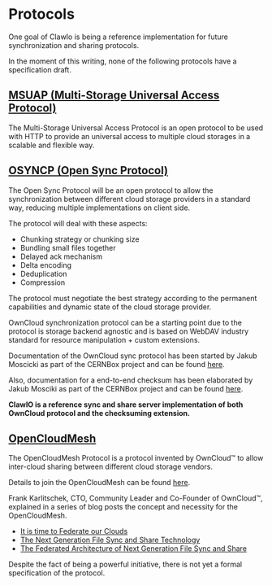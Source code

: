 # Protocols

One goal of ClawIo is being a reference implementation for future synchronization and sharing protocols.

In the moment of this writing, none of the following protocols have a specification draft.

##  [MSUAP (Multi-Storage Universal Access Protocol)](msuap.md)

The Multi-Storage Universal Access Protocol is an open protocol to be used with HTTP to provide an universal access to multiple cloud storages in a scalable and flexible way.

## [OSYNCP (Open Sync Protocol)](osyncp.md)

The Open Sync Protocol will be an open protocol to allow the synchronization between different cloud storage providers in a standard way, reducing multiple implementations on client side.

The protocol will deal with these aspects:

* Chunking strategy or chunking size
* Bundling small files together
* Delayed ack mechanism
* Delta encoding
* Deduplication
* Compression

The protocol must negotiate the best strategy according to the permanent capabilities and dynamic state of the cloud storage provider.

OwnCloud synchronization protocol can be a starting point due to the protocol is storage backend agnostic and is based on WebDAV industry standard for resource manipulation + custom extensions.

Documentation of the OwnCloud sync protocol has been started by Jakub Moscicki as part of the CERNBox project and can be found [here](https://github.com/cernbox/smashbox/blob/master/protocol/protocol.md).

Also, documentation for a end-to-end checksum has been elaborated by Jakub Mosciki as part of the CERNBox project and can be found [here](https://github.com/cernbox/smashbox/blob/master/protocol/checksum.md).

**ClawIO is a reference sync and share server implementation of both OwnCloud protocol and the checksuming extension.**

## [OpenCloudMesh](opencloudmesh.md)

The OpenCloudMesh Protocol is a protocol invented by OwnCloud™ to allow inter-cloud sharing between different cloud storage vendors.

Details to join the OpenCloudMesh can be found [here](https://owncloud.com/lp/opencloudmesh/).

Frank Karlitschek, CTO, Community Leader and Co-Founder of OwnCloud™, explained in a series of blog posts the concept and necessity for the OpenCloudMesh.

* [It is time to Federate our Clouds](https://owncloud.com/it-is-time-to-federate-our-clouds/)
* [The Next Generation File Sync and Share Technology ](https://owncloud.com/the-next-generation-file-sync-and-share-technology/)
* [The Federated Architecture of Next Generation File Sync and Share ](https://owncloud.com/the-federated-architecture-of-next-generation-file-sync-and-share/)

Despite the fact of being a powerful initiative, there is not yet a formal specification of the protocol.
